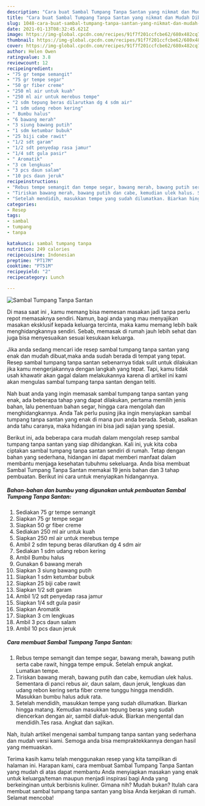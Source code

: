 ```yaml
---
description: "Cara buat Sambal Tumpang Tanpa Santan yang nikmat dan Mudah Dibuat"
title: "Cara buat Sambal Tumpang Tanpa Santan yang nikmat dan Mudah Dibuat"
slug: 1048-cara-buat-sambal-tumpang-tanpa-santan-yang-nikmat-dan-mudah-dibuat
date: 2021-01-13T08:32:45.621Z
image: https://img-global.cpcdn.com/recipes/91f7f201ccfcbe62/680x482cq70/sambal-tumpang-tanpa-santan-foto-resep-utama.jpg
thumbnail: https://img-global.cpcdn.com/recipes/91f7f201ccfcbe62/680x482cq70/sambal-tumpang-tanpa-santan-foto-resep-utama.jpg
cover: https://img-global.cpcdn.com/recipes/91f7f201ccfcbe62/680x482cq70/sambal-tumpang-tanpa-santan-foto-resep-utama.jpg
author: Helen Owen
ratingvalue: 3.8
reviewcount: 12
recipeingredient:
- "75 gr tempe semangit"
- "75 gr tempe segar"
- "50 gr fiber creme"
- "250 ml air untuk kuah"
- "250 ml air untuk merebus tempe"
- "2 sdm tepung beras dilarutkan dg 4 sdm air"
- "1 sdm udang rebon kering"
- " Bumbu halus"
- "6 bawang merah"
- "3 siung bawang putih"
- "1 sdm ketumbar bubuk"
- "25 biji cabe rawit"
- "1/2 sdt garam"
- "1/2 sdt penyedap rasa jamur"
- "1/4 sdt gula pasir"
- " Aromatik"
- "3 cm lengkuas"
- "3 pcs daun salam"
- "10 pcs daun jeruk"
recipeinstructions:
- "Rebus tempe semangit dan tempe segar, bawang merah, bawang putih serta cabe rawit, hingga tempe empuk. Setelah empuk angkat. Lumatkan tempe."
- "Tiriskan bawang merah, bawang putih dan cabe, kemudian ulek halus. Sementara di panci rebus air, daun salam, daun jeruk, lengkuas dan udang rebon kering serta fiber creme tunggu hingga mendidih. Masukkan bumbu halus aduk rata."
- "Setelah mendidih, masukkan tempe yang sudah dilumatkan. Biarkan hingga matang. Kemudian masukkan tepung beras yang sudah diencerkan dengan air, sambil diafuk-aduk. Biarkan mengental dan mendidih.Tes rasa. Angkat dan sajikan."
categories:
- Resep
tags:
- sambal
- tumpang
- tanpa

katakunci: sambal tumpang tanpa 
nutrition: 249 calories
recipecuisine: Indonesian
preptime: "PT17M"
cooktime: "PT51M"
recipeyield: "2"
recipecategory: Lunch

---
```



![Sambal Tumpang Tanpa Santan](https://img-global.cpcdn.com/recipes/91f7f201ccfcbe62/680x482cq70/sambal-tumpang-tanpa-santan-foto-resep-utama.jpg)

Di masa  saat ini , kamu memang bisa memesan masakan jadi tanpa perlu repot memasaknya sendiri. Namun, bagi anda yang mau menyajikan masakan eksklusif kepada keluarga tercinta, maka kamu memang lebih baik menghidangkannya sendiri. Sebab, memasak di rumah jauh lebih sehat dan juga bisa menyesuaikan sesuai kesukaan keluarga.

Jika anda sedang mencari ide resep sambal tumpang tanpa santan yang enak dan mudah dibuat,maka anda sudah berada di tempat yang tepat. Resep sambal tumpang tanpa santan  sebenarnya tidak sulit untuk dilakukan jika kamu mengerjakannya dengan langkah yang tepat. Tapi, kamu tidak usah khawatir akan gagal dalam melakukannya 
karena di artikel ini kami akan mengulas sambal tumpang tanpa santan dengan teliti.  



Nah buat anda yang ingin memasak sambal tumpang tanpa santan yang enak, ada beberapa tahap yang dapat dilakukan, pertama memilih jenis bahan, lalu penentuan bahan segar, hingga cara mengolah dan menghidangkannya. Anda Tak perlu pusing jika ingin menyiapkan sambal tumpang tanpa santan yang enak di mana pun anda berada. Sebab, asalkan anda  tahu caranya, maka hidangan ini bisa jadi sajian yang spesial.

Berikut ini, ada beberapa cara mudah dalam mengolah resep sambal tumpang tanpa santan yang siap dihidangkan. Kali ini, yuk kita coba ciptakan sambal tumpang tanpa santan sendiri di rumah. Tetap dengan bahan yang sederhana, hidangan ini dapat memberi manfaat dalam membantu menjaga kesehatan tubuhmu sekeluarga. Anda bisa membuat Sambal Tumpang Tanpa Santan memakai 19 jenis bahan dan 3 tahap pembuatan. Berikut ini cara untuk menyiapkan hidangannya.

<!--inarticleads1-->

##### Bahan-bahan dan bumbu yang digunakan untuk pembuatan Sambal Tumpang Tanpa Santan:

1. Sediakan 75 gr tempe semangit
1. Siapkan 75 gr tempe segar
1. Siapkan 50 gr fiber creme
1. Sediakan 250 ml air untuk kuah
1. Siapkan 250 ml air untuk merebus tempe
1. Ambil 2 sdm tepung beras dilarutkan dg 4 sdm air
1. Sediakan 1 sdm udang rebon kering
1. Ambil  Bumbu halus
1. Gunakan 6 bawang merah
1. Siapkan 3 siung bawang putih
1. Siapkan 1 sdm ketumbar bubuk
1. Siapkan 25 biji cabe rawit
1. Siapkan 1/2 sdt garam
1. Ambil 1/2 sdt penyedap rasa jamur
1. Siapkan 1/4 sdt gula pasir
1. Siapkan  Aromatik
1. Siapkan 3 cm lengkuas
1. Ambil 3 pcs daun salam
1. Ambil 10 pcs daun jeruk




<!--inarticleads2-->

##### Cara membuat Sambal Tumpang Tanpa Santan:

1. Rebus tempe semangit dan tempe segar, bawang merah, bawang putih serta cabe rawit, hingga tempe empuk. Setelah empuk angkat. Lumatkan tempe.
1. Tiriskan bawang merah, bawang putih dan cabe, kemudian ulek halus. Sementara di panci rebus air, daun salam, daun jeruk, lengkuas dan udang rebon kering serta fiber creme tunggu hingga mendidih. Masukkan bumbu halus aduk rata.
1. Setelah mendidih, masukkan tempe yang sudah dilumatkan. Biarkan hingga matang. Kemudian masukkan tepung beras yang sudah diencerkan dengan air, sambil diafuk-aduk. Biarkan mengental dan mendidih.Tes rasa. Angkat dan sajikan.




Nah, itulah artikel mengenai  sambal tumpang tanpa santan  yang sederhana dan mudah versi kami. Semoga anda bisa mempraktekkannya dengan hasil yang memuaskan. 

Terima kasih kamu telah menggunakan resep yang kita tampilkan di halaman ini. Harapan kami, cara membuat  Sambal Tumpang Tanpa Santan yang mudah di atas dapat membantu Anda menyiapkan masakan yang enak untuk keluarga/teman maupun menjadi inspirasi bagi Anda yang berkeinginan untuk berbisnis kuliner. Gimana nih? Mudah bukan? Itulah cara membuat sambal tumpang tanpa santan yang bisa Anda kerjakan di rumah. Selamat mencoba!

